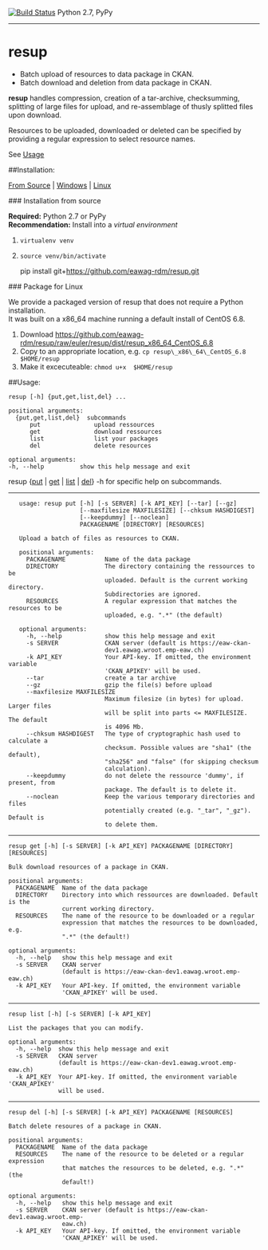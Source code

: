 [![Build Status](https://travis-ci.org/eawag-rdm/resup.svg?branch=master)](https://travis-ci.org/eawag-rdm/resup) Python 2.7, PyPy

-------

# resup

+ Batch upload of resources to data package in CKAN.
+ Batch download and deletion from data package in CKAN.

**resup** handles compression, creation of a tar-archive,
checksumming, splitting of large files for upload, and
re-assemblage of thusly splitted files upon download.

Resources to be uploaded, downloaded or deleted can be specified
by providing a regular expression to select resource names.

See [Usage](#usage)


##Installation:

[From Source](#srcinstall) | [Windows](#wininstall) | [Linux](#linstall)

<a id="srcinstall">
### Installation from source

**Required:** Python 2.7 or PyPy   
**Recommendation:** Install into a *virtual environment*

1. `virtualenv venv`
2. `source venv/bin/activate`

    pip install git+https://github.com/eawag-rdm/resup.git

<a id="linstall">
### Package for Linux

We provide a packaged version of resup that does not require a Python installation.   
It was built on a x86_64 machine running a default install of CentOS 6.8.

1. Download https://github.com/eawag-rdm/resup/raw/euler/resup/dist/resup_x86_64_CentOS_6.8
2. Copy to an appropriate location, e.g. `cp resup\_x86\_64\_CentOS_6.8 $HOME/resup`
3. Make it excecuteable: `chmod u+x  $HOME/resup`


##Usage:

    resup [-h] {put,get,list,del} ...

    positional arguments:
	  {put,get,list,del}  subcommands
		  put               upload ressources
		  get               download ressources
		  list              list your packages
		  del               delete resources

    optional arguments:
    -h, --help          show this help message and exit

resup {[put](#user-content-put) | [get](#user-content-put) | [list](#user-content-list) | [del](#user-content-del)} -h for specific help on subcommands.

-------
<a id="put"></a>

	   usage: resup put [-h] [-s SERVER] [-k API_KEY] [--tar] [--gz]
	                    [--maxfilesize MAXFILESIZE] [--chksum HASHDIGEST]
	                    [--keepdummy] [--noclean]
	                    PACKAGENAME [DIRECTORY] [RESOURCES]

	   Upload a batch of files as resources to CKAN.

	   positional arguments:
	     PACKAGENAME           Name of the data package
	     DIRECTORY             The directory containing the ressources to be
	                           uploaded. Default is the current working directory.
	                           Subdirectories are ignored.
	     RESOURCES             A regular expression that matches the resources to be
	                           uploaded, e.g. ".*" (the default)

	   optional arguments:
	     -h, --help            show this help message and exit
	     -s SERVER             CKAN server (default is https://eaw-ckan-
	                           dev1.eawag.wroot.emp-eaw.ch)
	     -k API_KEY            Your API-key. If omitted, the environment variable
	                           'CKAN_APIKEY' will be used.
	     --tar                 create a tar archive
	     --gz                  gzip the file(s) before upload
	     --maxfilesize MAXFILESIZE
	                           Maximum filesize (in bytes) for upload. Larger files
	                           will be split into parts <= MAXFILESIZE. The default
	                           is 4096 Mb.
	     --chksum HASHDIGEST   The type of cryptographic hash used to calculate a
	                           checksum. Possible values are "sha1" (the default),
	                           "sha256" and "false" (for skipping checksum
	                           calculation).
	     --keepdummy           do not delete the ressource 'dummy', if present, from
	                           package. The default is to delete it.
	     --noclean             Keep the various temporary directories and files
	                           potentially created (e.g. "_tar", "_gz"). Default is
	                           to delete them.

------
<a id="list"></a>

    resup get [-h] [-s SERVER] [-k API_KEY] PACKAGENAME [DIRECTORY] [RESOURCES]

	Bulk download resources of a package in CKAN.

	positional arguments:
	  PACKAGENAME  Name of the data package
	  DIRECTORY    Directory into which ressources are downloaded. Default is the
				   current working directory.
	  RESOURCES    The name of the resource to be downloaded or a regular
				   expression that matches the resources to be downloaded, e.g.
				   ".*" (the default!)

	optional arguments:
	  -h, --help   show this help message and exit
	  -s SERVER    CKAN server
				   (default is https://eaw-ckan-dev1.eawag.wroot.emp-eaw.ch)
	  -k API_KEY   Your API-key. If omitted, the environment variable
				   'CKAN_APIKEY' will be used.
 ------
 <a id="list"></a>
 
    resup list [-h] [-s SERVER] [-k API_KEY]

    List the packages that you can modify.

    optional arguments:
      -h, --help  show this help message and exit
      -s SERVER   CKAN server
                  (default is https://eaw-ckan-dev1.eawag.wroot.emp-eaw.ch)
      -k API_KEY  Your API-key. If omitted, the environment variable 'CKAN_APIKEY'
                  will be used.

------
<a id="del"></a>

	resup del [-h] [-s SERVER] [-k API_KEY] PACKAGENAME [RESOURCES]

	Batch delete resoures of a package in CKAN.

	positional arguments:
	  PACKAGENAME  Name of the data package
	  RESOURCES    The name of the resource to be deleted or a regular expression
				   that matches the resources to be deleted, e.g. ".*" (the
				   default!)

	optional arguments:
	  -h, --help   show this help message and exit
	  -s SERVER    CKAN server (default is https://eaw-ckan-dev1.eawag.wroot.emp-
				   eaw.ch)
	  -k API_KEY   Your API-key. If omitted, the environment variable
				   'CKAN_APIKEY' will be used.
	    


